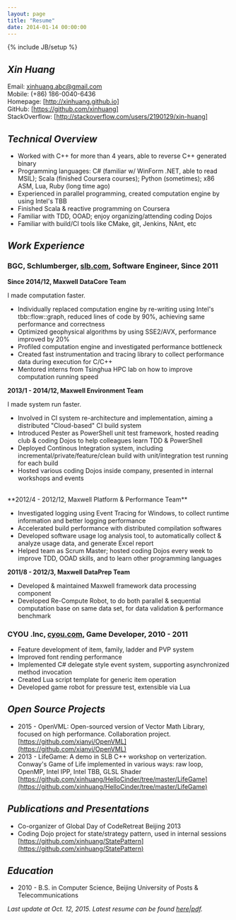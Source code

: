 ```yaml
---
layout: page
title: "Resume"
date: 2014-01-14 00:00:00
---
```

{% include JB/setup %}

## ***Xin Huang***

Email:            [xinhuang.abc@gmail.com]  
Mobile:           (+86) 186-0040-6436  
Homepage:         [http://xinhuang.github.io]  
GitHub:           [https://github.com/xinhuang]  
StackOverflow:    [http://stackoverflow.com/users/2190129/xin-huang]  

## ***Technical Overview***

* Worked with C++ for more than 4 years, able to reverse C++ generated binary
* Programming languages: C# (familiar w/ WinForm .NET, able to read MSIL); Scala (finished Coursera courses); Python (sometimes); x86 ASM, Lua, Ruby (long time ago)
* Experienced in parallel programming, created computation engine by using Intel's TBB
* Finished Scala & reactive programming on Coursera
* Familiar with TDD, OOAD; enjoy organizing/attending coding Dojos
* Familiar with build/CI tools like CMake, git, Jenkins, NAnt, etc

## ***Work Experience***

### **BGC, Schlumberger, [slb.com](http://www.slb.com), Software Engineer, Since 2011**

**Since 2014/12, Maxwell DataCore Team**  

I made computation faster.  

* Individually replaced computation engine by re-writing using Intel's tbb::flow::graph, reduced lines of code by 90%, achieving same performance and correctness  
* Optimized geophysical algorithms by using SSE2/AVX, performance improved by 20%  
* Profiled computation engine and investigated performance bottleneck  
* Created fast instrumentation and tracing library to collect performance data during execution for C/C++  
* Mentored interns from Tsinghua HPC lab on how to improve computation running speed  


**2013/1 - 2014/12, Maxwell Environment Team**  

I made system run faster.  

*  Involved in CI system re-architecture and implementation, aiming a distributed "Cloud-based" CI build system
*  Introduced Pester as PowerShell unit test framework, hosted reading club & coding Dojos to help colleagues learn TDD & PowerShell
*  Deployed Continous Integration system, including incremental/private/feature/clean build with unit/integration test running for each build
*  Hosted various coding Dojos inside company, presented in internal workshops and events  

<br>
**2012/4 - 2012/12, Maxwell Platform & Performance Team**

*  Investigated logging using Event Tracing for Windows, to collect runtime information and better logging performance
*  Accelerated build performance with distributed compilation softwares  
*  Developed software usage log analysis tool, to automatically collect & analyze usage data, and generate Excel report
*  Helped team as Scrum Master; hosted coding Dojos every week to improve TDD, OOAD skills, and to learn other programming languages  

**2011/8 - 2012/3, Maxwell DataPrep Team**

*  Developed & maintained Maxwell framework data processing component  
*  Developed Re-Compute Robot, to do both parallel & sequential computation base on same data set, for data validation & performance benchmark  


### **CYOU .Inc, [cyou.com](http://www.cyou.com), Game Developer, 2010 - 2011**

*  Feature development of item, family, ladder and PVP system
*  Improved font rending performance  
*  Implemented C# delegate style event system, supporting asynchronized method invocation
*  Created Lua script template for generic item operation
*  Developed game robot for pressure test, extensible via Lua


## ***Open Source Projects***

*  2015 - OpenVML: Open-sourced version of Vector Math Library, focused on high performance. Collaboration project.  
    [https://github.com/xianyi/OpenVML](https://github.com/xianyi/OpenVML)
*  2013 - LifeGame: A demo in SLB C++ workshop on verterization. Conway's Game of Life implemented in various ways: raw loop, OpenMP, Intel IPP, Intel TBB, GLSL Shader  
    [https://github.com/xinhuang/HelloCinder/tree/master/LifeGame](https://github.com/xinhuang/HelloCinder/tree/master/LifeGame)

## ***Publications and Presentations***

*  Co-organizer of Global Day of CodeRetreat Beijing 2013
*  Coding Dojo project for state/strategy pattern, used in internal sessions  
  [https://github.com/xinhuang/StatePattern](https://github.com/xinhuang/StatePattern)

## ***Education***
*  2010 - B.S. in Computer Science, Beijing University of Posts & Telecommunications

_Last update at Oct. 12, 2015. Latest resume can be found
[here](http://xinhuang.github.io/resume.html)\|[pdf](http://xinhuang.github.io/resume.pdf)._


[xinhuang.abc@gmail.com]:                             mailto:xinhuang.abc@gmail.com
[https://github.com/xinhuang]:                        https://github.com/xinhuang
[http://stackoverflow.com/users/2190129/xin-huang]:   http://stackoverflow.com/users/2190129/xin-huang
[http://xinhuang.github.io]:                          http://xinhuang.github.io

[gmail.ico]:                                          https://mail.google.com/favicon.ico
[github.ico]:                                         https://github.com/favicon.ico
[stackoverflow.ico]:                                  http://cdn.sstatic.net/stackoverflow/img/favicon.ico
